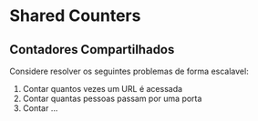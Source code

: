 # Shared Counters
## Contadores Compartilhados

Considere resolver os seguintes problemas de forma escalavel:

1. Contar quantos vezes um URL é acessada
1. Contar quantas pessoas passam por uma porta
1. Contar ...

